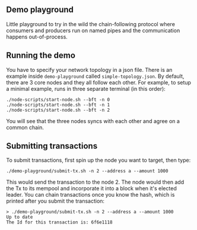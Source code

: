 
## Demo playground

Little playground to try in the wild the chain-following protocol where
consumers and producers run on named pipes and the communication happens out-of-process.

## Running the demo

You have to specify your network topology in a json file. There is an
example inside `demo-playground` called `simple-topology.json`. By default,
there are 3 core nodes and they all follow each other.
For example, to setup a minimal example, runs in three separate terminal (in this order):

```
./node-scripts/start-node.sh --bft -n 0
./node-scripts/start-node.sh --bft -n 1
./node-scripts/start-node.sh --bft -n 2
```

You will see that the three nodes syncs with each other and agree on a common chain.

## Submitting transactions

To submit transactions, first spin up the node you want to target, then type:

```
./demo-playground/submit-tx.sh -n 2 --address a --amount 1000
```

This would send the transaction to the node 2. The node would then add the Tx
to its mempool and incorporate it into a block when it's elected leader.
You can chain transactions once you know the hash, which is printed after you
submit the transaction:

```
> ./demo-playground/submit-tx.sh -n 2 --address a --amount 1000
Up to date
The Id for this transaction is: 6f6e1118
```

